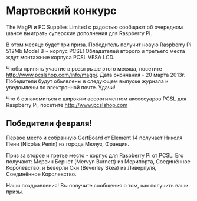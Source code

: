Мартовский конкурс
==================

The MagPi и PC Supplies Limited с радостью сообщают об очередном шансе выиграть суперские дополнения для Raspberry Pi.

В этом месяце будет три приза. Победитель получит новую Raspberry Pi 512Mb Model B + корпус PCSL! Обладателей второго и третьего места ждут монтажные корпуса PCSL VESA LCD.

Чтобы принять участие в розыгрыше этого месяца, посетите http://www.pcslshop.com/info/magpi. Дата окончания - 20 марта 2013г. Победители будут обьявлены в следующем выпуске журнала и уведомлены по электронной почте. Удачи!

Что б ознакомиться с широким ассортиментом аксессуаров PCSL для Raspberry Pi, посетите http://www.pcslshop.com


Победители февраля!
-------------------
Первое место и собранную GertBoard от Element 14 получает Николя Пени (Nicolas Penin) из города Мюлуз, Франция.

Приз за второе и третье место - корпус для Raspberry Pi от PCSL. Его получают: Мервин Бернет (Mervyn Burnett) из Мерипорта, Соединённое Королевство, и Беверли Ски (Beverley Skea) из Ливерпуля, Соединённое Королевство.

Наши поздравления! Вы получите сообщения о том, как получить ваши призы.
